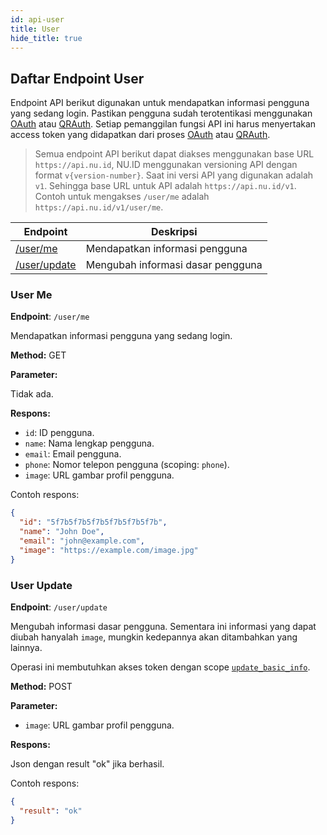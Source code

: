 ```yaml
---
id: api-user
title: User
hide_title: true
---
```


## Daftar Endpoint User

Endpoint API berikut digunakan untuk mendapatkan informasi pengguna yang sedang login. Pastikan pengguna sudah terotentikasi menggunakan [OAuth](oauth) atau [QRAuth](qrauth). Setiap pemanggilan fungsi API ini harus menyertakan access token yang didapatkan dari proses [OAuth](oauth) atau [QRAuth](qrauth).

> Semua endpoint API berikut dapat diakses menggunakan base URL `https://api.nu.id`, NU.ID menggunakan versioning API dengan format `v{version-number}`. Saat ini versi API yang digunakan adalah `v1`. Sehingga base URL untuk API adalah `https://api.nu.id/v1`. Contoh untuk mengakses `/user/me` adalah `https://api.nu.id/v1/user/me`.

| Endpoint | Deskripsi |
| --- | --- |
| [/user/me](#user-me) | Mendapatkan informasi pengguna |
| [/user/update](#user-update) | Mengubah informasi dasar pengguna |


### User Me

**Endpoint**: `/user/me`

Mendapatkan informasi pengguna yang sedang login.

**Method:** GET

**Parameter:**

Tidak ada.

**Respons:**

* `id`: ID pengguna.
* `name`: Nama lengkap pengguna.
* `email`: Email pengguna.
* `phone`: Nomor telepon pengguna (scoping: `phone`).
* `image`: URL gambar profil pengguna.

Contoh respons:

```json
{
  "id": "5f7b5f7b5f7b5f7b5f7b5f7b",
  "name": "John Doe",
  "email": "john@example.com",
  "image": "https://example.com/image.jpg"
}
```

### User Update

**Endpoint**: `/user/update`

Mengubah informasi dasar pengguna. Sementara ini informasi yang dapat diubah hanyalah `image`, mungkin kedepannya akan ditambahkan yang lainnya.

Operasi ini membutuhkan akses token dengan scope [`update_basic_info`](../API/oauth#daftar-otorisasi-scope).

**Method:** POST

**Parameter:**

* `image`: URL gambar profil pengguna.

**Respons:**

Json dengan result "ok" jika berhasil.

Contoh respons:

```json
{
  "result": "ok"
}
```

